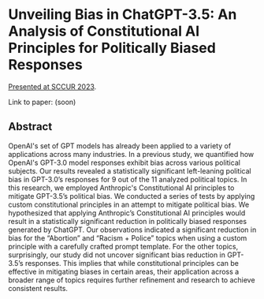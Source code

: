 # Unveiling Bias in ChatGPT-3.5: An Analysis of Constitutional AI Principles for Politically Biased Responses

[Presented at SCCUR 2023](https://docs.google.com/presentation/d/1771WYmTgAs08t0Qk8W05Ohit7c1VDJ4DOv2_W0kwiGU/edit?usp=sharing).

Link to paper: (soon)

## Abstract
OpenAI's set of GPT models has already been applied to a variety of applications across many industries. In a previous study, we quantified how OpenAI's GPT-3.0 model responses exhibit bias across various political subjects. Our results revealed a statistically significant left-leaning political bias in GPT-3.0’s responses for 9 out of the 11 analyzed political topics. In this research, we employed Anthropic's Constitutional AI principles to mitigate GPT-3.5’s political bias. We conducted a series of tests by applying custom constitutional principles in an attempt to mitigate political bias. We hypothesized that applying Anthropic’s Constitutional AI principles would result in a statistically significant reduction in politically biased responses generated by ChatGPT. Our observations indicated a significant reduction in bias for the “Abortion” and “Racism + Police” topics when using a custom principle with a carefully crafted prompt template. For the other topics, surprisingly, our study did not uncover significant bias reduction in GPT-3.5’s responses. This implies that while constitutional principles can be effective in mitigating biases in certain areas, their application across a broader range of topics requires further refinement and research to achieve consistent results.
